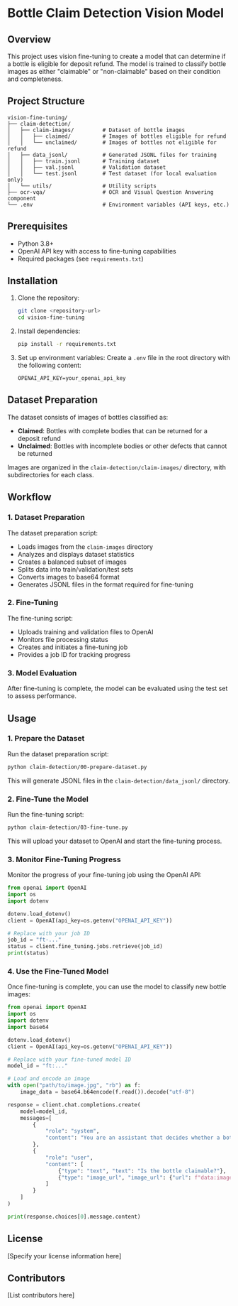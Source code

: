 # Bottle Claim Detection Vision Model

## Overview

This project uses vision fine-tuning to create a model that can determine if a bottle is eligible for deposit refund. The model is trained to classify bottle images as either "claimable" or "non-claimable" based on their condition and completeness.

## Project Structure

```
vision-fine-tuning/
├── claim-detection/
│   ├── claim-images/         # Dataset of bottle images
│   │   ├── claimed/          # Images of bottles eligible for refund
│   │   └── unclaimed/        # Images of bottles not eligible for refund
│   ├── data_jsonl/           # Generated JSONL files for training
│   │   ├── train.jsonl       # Training dataset
│   │   ├── val.jsonl         # Validation dataset
│   │   └── test.jsonl        # Test dataset (for local evaluation only)
│   └── utils/                # Utility scripts
├── ocr-vqa/                  # OCR and Visual Question Answering component
└── .env                      # Environment variables (API keys, etc.)
```

## Prerequisites

- Python 3.8+
- OpenAI API key with access to fine-tuning capabilities
- Required packages (see `requirements.txt`)

## Installation

1. Clone the repository:
   ```bash
   git clone <repository-url>
   cd vision-fine-tuning
   ```

2. Install dependencies:
   ```bash
   pip install -r requirements.txt
   ```

3. Set up environment variables:
   Create a `.env` file in the root directory with the following content:
   ```
   OPENAI_API_KEY=your_openai_api_key
   ```

## Dataset Preparation

The dataset consists of images of bottles classified as:
- **Claimed**: Bottles with complete bodies that can be returned for a deposit refund
- **Unclaimed**: Bottles with incomplete bodies or other defects that cannot be returned

Images are organized in the `claim-detection/claim-images/` directory, with subdirectories for each class.

## Workflow

### 1. Dataset Preparation

The dataset preparation script:
- Loads images from the `claim-images` directory
- Analyzes and displays dataset statistics
- Creates a balanced subset of images
- Splits data into train/validation/test sets
- Converts images to base64 format
- Generates JSONL files in the format required for fine-tuning

### 2. Fine-Tuning

The fine-tuning script:
- Uploads training and validation files to OpenAI
- Monitors file processing status
- Creates and initiates a fine-tuning job
- Provides a job ID for tracking progress

### 3. Model Evaluation

After fine-tuning is complete, the model can be evaluated using the test set to assess performance.

## Usage

### 1. Prepare the Dataset

Run the dataset preparation script:
```bash
python claim-detection/00-prepare-dataset.py
```

This will generate JSONL files in the `claim-detection/data_jsonl/` directory.

### 2. Fine-Tune the Model

Run the fine-tuning script:
```bash
python claim-detection/03-fine-tune.py
```

This will upload your dataset to OpenAI and start the fine-tuning process.

### 3. Monitor Fine-Tuning Progress

Monitor the progress of your fine-tuning job using the OpenAI API:
```python
from openai import OpenAI
import os
import dotenv

dotenv.load_dotenv()
client = OpenAI(api_key=os.getenv("OPENAI_API_KEY"))

# Replace with your job ID
job_id = "ft-..."
status = client.fine_tuning.jobs.retrieve(job_id)
print(status)
```

### 4. Use the Fine-Tuned Model

Once fine-tuning is complete, you can use the model to classify new bottle images:
```python
from openai import OpenAI
import os
import dotenv
import base64

dotenv.load_dotenv()
client = OpenAI(api_key=os.getenv("OPENAI_API_KEY"))

# Replace with your fine-tuned model ID
model_id = "ft:..."

# Load and encode an image
with open("path/to/image.jpg", "rb") as f:
    image_data = base64.b64encode(f.read()).decode("utf-8")

response = client.chat.completions.create(
    model=model_id,
    messages=[
        {
            "role": "system", 
            "content": "You are an assistant that decides whether a bottle can be returned for a deposit refund. Look at the image and answer with exactly one word: 'claimable' or 'non-claimable'."
        },
        {
            "role": "user",
            "content": [
                {"type": "text", "text": "Is the bottle claimable?"},
                {"type": "image_url", "image_url": {"url": f"data:image/jpeg;base64,{image_data}"}}
            ]
        }
    ]
)

print(response.choices[0].message.content)
```

## License

[Specify your license information here]

## Contributors

[List contributors here] 